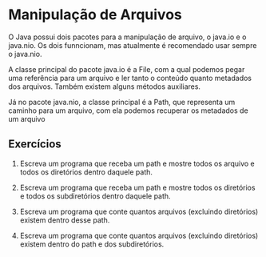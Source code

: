 # Manipulação de Arquivos


O Java possui dois pacotes para a manipulação de arquivo, o java.io e o java.nio. Os dois funncionam, mas atualmente é recomendado usar sempre o java.nio.

A classe principal do pacote java.io é a File, com a qual podemos pegar uma referência para um arquivo e ler tanto o conteúdo quanto metadados dos arquivos. Também existem alguns métodos auxiliares.

Já no pacote java.nio, a classe principal é a Path, que representa um caminho para um arquivo, com ela podemos recuperar os metadados de um arquivo

## Exercícios

1) Escreva um programa que receba um path e mostre todos os arquivo e todos os diretórios dentro daquele path.

2) Escreva um programa que receba um path e mostre todos os diretórios e todos os subdiretórios dentro daquele path.

3) Escreva um programa que conte quantos arquivos (excluindo diretórios) existem dentro desse path.

4) Escreva um programa que conte quantos arquivos (excluindo diretórios) existem dentro do path e dos subdiretórios.
